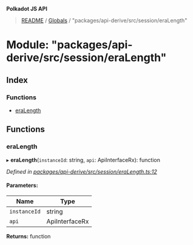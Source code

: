 **Polkadot JS API**

> [README](../README.md) / [Globals](../globals.md) / "packages/api-derive/src/session/eraLength"

# Module: "packages/api-derive/src/session/eraLength"

## Index

### Functions

* [eraLength](_packages_api_derive_src_session_eralength_.md#eralength)

## Functions

### eraLength

▸ **eraLength**(`instanceId`: string, `api`: ApiInterfaceRx): function

*Defined in [packages/api-derive/src/session/eraLength.ts:12](https://github.com/polkadot-js/api/blob/27c58b930/packages/api-derive/src/session/eraLength.ts#L12)*

#### Parameters:

Name | Type |
------ | ------ |
`instanceId` | string |
`api` | ApiInterfaceRx |

**Returns:** function
